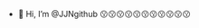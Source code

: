 - 👋 Hi, I’m @JJNgithub
😗😗😗😗😗😗😗😗😗😗😗

<!---
JJNgithub/JJNgithub is a ✨ special ✨ repository because its `README.md` (this file) appears on your GitHub profile.
You can click the Preview link to take a look at your changes.
--->
